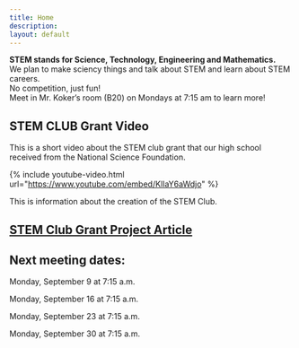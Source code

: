 ```yaml
---
title: Home
description:
layout: default
---
```



**STEM stands for Science, Technology, Engineering and Mathematics.**  
We plan to make sciency things and talk about STEM and learn about STEM careers.  
No competition, just fun!  
Meet in Mr. Koker’s room (B20) on Mondays at 7:15 am to learn more!



## **STEM CLUB Grant Video**
This is a short video about the STEM club grant that our high school received from the National Science Foundation.


{% include youtube-video.html url="https://www.youtube.com/embed/KlIaY6aWdjo" %}



This is information about the creation of the STEM Club.



## **[STEM Club Grant Project Article](https://ece.illinois.edu/newsroom/article/34060)**


  
  
  
  
## **Next meeting dates:**

Monday, September 9 at 7:15 a.m.

Monday, September 16 at 7:15 a.m.

Monday, September 23 at 7:15 a.m.

Monday, September 30 at 7:15 a.m.
